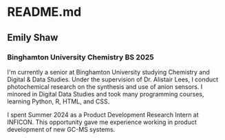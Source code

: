 # README.md
## Emily Shaw
### Binghamton University Chemistry BS 2025

I'm currently a senior at Binghamton University studying Chemistry and Digital & Data Studies. Under the supervision of Dr. Alistair Lees, I conduct photochemical research on the synthesis and use of anion sensors. I minored in Digital Data Studies and took many programming courses, learning Python, R, HTML, and CSS. 

I spent Summer 2024 as a Product Development Research Intern at INFICON. This opportunity gave me experience working in product development of new GC-MS systems. 
